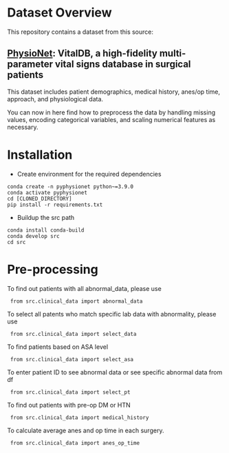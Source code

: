 # Dataset Overview

This repository contains a dataset from this source:

## [PhysioNet](https://physionet.org/content/vitaldb/1.0.0/): VitalDB, a high-fidelity multi-parameter vital signs database in surgical patients

This dataset includes patient demographics, medical history, anes/op time, approach, and physiological data.

You can now in here find how to preprocess the data by handling missing values, encoding categorical variables, and
scaling numerical features as necessary.

# Installation

- Create environment for the required dependencies

```
conda create -n pyphysionet python~=3.9.0
conda activate pyphysionet
cd [CLONED_DIRECTORY]
pip install -r requirements.txt
```

- Buildup the src path

```
conda install conda-build
conda develop src
cd src
```

# Pre-processing

To find out patients with all abnormal_data, please use

`` from src.clinical_data import abnormal_data``

To select all patents who match specific lab data with abnormality, please use

`` from src.clinical_data import select_data``

To find patients based on ASA level

`` from src.clinical_data import select_asa``

To enter patient ID to see abnormal data or see specific abnormal data from df

`` from src.clinical_data import select_pt``

To find out patients with pre-op DM or HTN

`` from src.clinical_data import medical_history``

To calculate average anes and op time in each surgery.

`` from src.clinical_data import anes_op_time``
  


